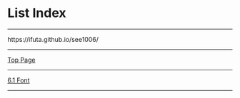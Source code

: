 <!DOCTYPE html>
<html lang="ja">

<head>
  <meta charset="UTF-8">
  <meta name="viewport" content="width=device-width, initial-scale=1.0">
  <title>Document</title>
</head>

<body>
  <h1>
    List Index
  </h1>

<hr>
 https://ifuta.github.io/see1006/

  <hr>
    <a href=" https://ifuta.github.io/see1006/" target="_blank">Top Page</a>

  <hr>
  <a href="6.1+Font+Properties/index.html" target="_blank">6.1 Font</a>
  <hr>

</body>

</html>
